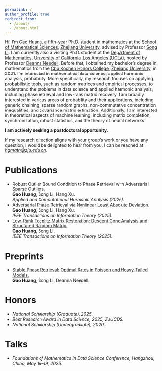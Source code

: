 ```yaml
---
permalink: /
author_profile: true
redirect_from: 
  - /about/
  - /about.html
---
```


Hi! I’m Gao Huang, a fifth-year Ph.D. student in mathematics at the [School of Mathematical Sciences](http://www.math.zju.edu.cn), [Zhejiang University](https://www.zju.edu.cn), advised by Professor [Song Li](https://person.zju.edu.cn/0096094/0.html).
I am currently also a visiting Ph.D. student at the [Department of Mathematics](https://ww3.math.ucla.edu/), [University of California, Los Angeles (UCLA)](https://www.ucla.edu/), hosted by Professor [Deanna Needell](https://www.math.ucla.edu/~deanna/).
Before that, I obtained my bachelor’s degree in mathematics from the [Chu Kochen Honors College](http://ckc.zju.edu.cn), [Zhejiang University](https://www.zju.edu.cn), in 2021.
I’m interested in mathematical data science, applied harmonic analysis, probability. 
More specifically, my research focuses on applying probabilistic tools, such as random matrices and empirical processes, to understand the problems in data science and applied harmonic analysis, including phase retrieval and low-rank matrix recovery. 
I am broadly interested in various areas of probability and their applications, including generic chaining, sparse random graphs, non-commutative concentration inequalities, and covariance matrix estimation. 
Additionally, I am interested in theoretical aspects of machine learning, including matrix completion, synchronization, robust statistics, and the theory of neural networks.

**I am actively seeking a postdoctoral opportunity.**

If my research direction aligns with your group’s work or you have any question, I would be delighted to hear from you. 
I can be reached at *hgmath@zju.edu.cn*.

Publications
======
+ [Robust Outlier Bound Condition to Phase Retrieval with Adversarial Sparse Outliers.](https://doi.org/10.1016/j.acha.2025.101819)<br>
**Gao Huang**, Song Li, Hang Xu.<br>
*Applied and Computational Harmonic Analysis (2026)*.
+ [Adversarial Phase Retrieval via Nonlinear Least Absolute Deviation.](https://ieeexplore.ieee.org/abstract/document/11080096?casa_token=Zmfa1agP12YAAAAA:IIhlaz0nXCyuyjPD17jmtoJ-YSBK-zMyrBZc5YGdxpgHVwfugzGRJPNjRC12Cqka3l634hW4ceM)<br>
**Gao Huang**, Song Li, Hang Xu.<br>
*IEEE Transactions on Information Theory (2025).*
+ [Low-Rank Toeplitz Matrix Restoration: Descent Cone Analysis and Structured Random Matrix.](https://ieeexplore.ieee.org/abstract/document/10932754?casa_token=TA8-DO1P1xsAAAAA:ivHe-uxAf8-T2iBFaaODMpYWpUo6kqzvDVObsQw7bw4ZBJIiYH91qamk6Tf1yp-udN4ipWOKUHg)<br>
 **Gao Huang**, Song Li.<br>
 *IEEE Transactions on Information Theory (2025).*

Preprints
======
+ [Stable Phase Retrieval: Optimal Rates in Poisson and Heavy-Tailed Models.](https://arxiv.org/abs/2510.00551) <br>
 **Gao Huang**, Song Li, Deanna Needell.

Honors
======
+ *National Scholarship (Graduate), 2025.*
+ *Best Research Award in Data Science, 2025, ZJUCDS.*
+ *National Scholarship (Undergraduate), 2020.*

Talks
======
+ *Foundations of Mathematics in Data Science Conference, Hangzhou, China, May 16–19, 2025.*
